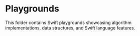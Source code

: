 # Playgrounds  
This folder contains Swift playgrounds showcasing algorithm implementations, data structures, and Swift language features.
